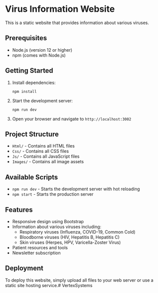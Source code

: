 # Virus Information Website

This is a static website that provides information about various viruses.

## Prerequisites

- Node.js (version 12 or higher)
- npm (comes with Node.js)

## Getting Started

1. Install dependencies:
   ```
   npm install
   ```

2. Start the development server:
   ```
   npm run dev
   ```

3. Open your browser and navigate to `http://localhost:3002`

## Project Structure

- `Html/` - Contains all HTML files
- `Css/` - Contains all CSS files
- `Js/` - Contains all JavaScript files
- `Images/` - Contains all image assets

## Available Scripts

- `npm run dev` - Starts the development server with hot reloading
- `npm start` - Starts the production server

## Features

- Responsive design using Bootstrap
- Information about various viruses including:
  - Respiratory viruses (Influenza, COVID-19, Common Cold)
  - Bloodborne viruses (HIV, Hepatitis B, Hepatitis C)
  - Skin viruses (Herpes, HPV, Varicella-Zoster Virus)
- Patient resources and tools
- Newsletter subscription

## Deployment

To deploy this website, simply upload all files to your web server or use a static site hosting service.# VertexSystems
